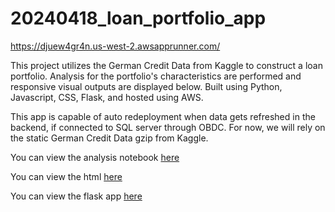 # 20240418_loan_portfolio_app
https://djuew4gr4n.us-west-2.awsapprunner.com/

This project utilizes the German Credit Data from Kaggle to construct a loan portfolio. Analysis for the portfolio's characteristics are performed and responsive visual outputs are displayed below. Built using Python, Javascript, CSS, Flask, and hosted using AWS.

This app is capable of auto redeployment when data gets refreshed in the backend, if connected to SQL server through OBDC. For now, we will rely on the static German Credit Data gzip from Kaggle.


You can view the analysis notebook [here](https://github.com/jqiu7610/20240418_loan_portfolio_app/blob/main/01_analysis/notebook.ipynb)

You can view the html [here](https://github.com/jqiu7610/20240418_loan_portfolio_app/blob/main/02_local_app/templates/index.html)

You can view the flask app [here](https://github.com/jqiu7610/20240418_loan_portfolio_app/blob/main/02_local_app/app.py)